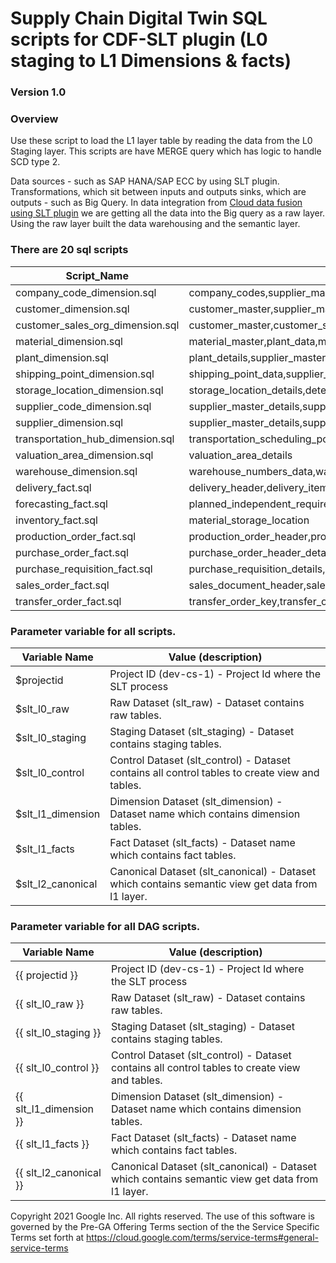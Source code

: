 # Supply Chain Digital Twin SQL scripts for CDF-SLT plugin (L0 staging to L1 Dimensions & facts)
### Version 1.0
### Overview

Use these script to load the L1 layer table by reading the data from the L0 Staging layer. This scripts are have MERGE query which has logic to handle SCD type 2.

Data sources - such as SAP HANA/SAP ECC by using SLT plugin. Transformations, which sit between inputs and outputs sinks, which are outputs - such as Big Query.
In data integration from [Cloud data fusion using SLT plugin](https://cloud.google.com/data-fusion/docs/how-to/use-sap-slt-plugin) we are getting all the data into the Big query as a raw layer. Using the raw layer built the data warehousing and the semantic layer.

### There are 20 sql scripts 

| Script_Name                      | Source_Table_Name                                                                                                        |
|----------------------------------|--------------------------------------------------------------------------------------------------------------------------|
| company_code_dimension.sql       | company_codes,supplier_master_address_details                                                                            |
| customer_dimension.sql           | customer_master,supplier_master_address_details                                                                          |
| customer_sales_org_dimension.sql | customer_master,customer_sales,supplier_master_address_details                                                           |
| material_dimension.sql           | material_master,plant_data,material_master_accounting_data                                                               |
| plant_dimension.sql              | plant_details,supplier_master_address_details                                                                            |
| shipping_point_dimension.sql     | shipping_point_data,supplier_master_address_details                                                                      |
| storage_location_dimension.sql   | storage_location_details,determination_address,supplier_master_address_details                                           |
| supplier_code_dimension.sql      | supplier_master_details,supplier_master_compnay_code_details,supplier_master_address_details                             |
| supplier_dimension.sql           | supplier_master_details,supplier_master_address_details                                                                  |
| transportation_hub_dimension.sql | transportation_scheduling_point,transportation_scheduling_point_text,supplier_master_address_details                     |
| valuation_area_dimension.sql     | valuation_area_details                                                                                                   |
| warehouse_dimension.sql          | warehouse_numbers_data,warehouse_numbers_text                                                                            |
| delivery_fact.sql                | delivery_header,delivery_item                                                                                            |
| forecasting_fact.sql             | planned_independent_requirement_material,independent_requirement_data                                                    |
| inventory_fact.sql               | material_storage_location                                                                                                |
| production_order_fact.sql        | production_order_header,production_order_master_details,production_order_item_details                                    |
| purchase_order_fact.sql          | purchase_order_header_detail,purchase_order_item_detail,purchase_order_history_detail,purchae_order_schedule_line_detail |
| purchase_requisition_fact.sql    | purchase_requisition_details,purchase_requisition_account_assignment                                                     |
| sales_order_fact.sql             | sales_document_header,sales_document_item,sales_document_schedule                                                        |
| transfer_order_fact.sql          | transfer_order_key,transfer_order_item                                                                                   |


### Parameter variable for all scripts.


| Variable Name     | Value (description)                                                                              |
|-------------------|--------------------------------------------------------------------------------------------------|
| $projectid        | Project ID (dev-cs-1) - Project Id where the SLT process                                         |
| $slt_l0_raw       | Raw Dataset (slt_raw) - Dataset contains raw tables.                                             |
| $slt_l0_staging   | Staging Dataset (slt_staging) - Dataset contains staging tables.                                 |
| $slt_l0_control   | Control Dataset (slt_control) - Dataset contains all control tables to create view and tables.   |
| $slt_l1_dimension | Dimension Dataset (slt_dimension) - Dataset name which contains dimension tables.                |
| $slt_l1_facts     | Fact Dataset (slt_facts) - Dataset name which contains fact tables.                              |
| $slt_l2_canonical | Canonical Dataset (slt_canonical) - Dataset which contains semantic view get data from l1 layer. |

 
### Parameter variable for all DAG scripts.

| Variable Name         | Value (description)                                                                              |
|-----------------------|--------------------------------------------------------------------------------------------------|
| {{ projectid }}       | Project ID (dev-cs-1) - Project Id where the SLT process                                         |
| {{ slt_l0_raw }}      | Raw Dataset (slt_raw) - Dataset contains raw tables.                                             |
| {{ slt_l0_staging }}  | Staging Dataset (slt_staging) - Dataset contains staging tables.                                 |
| {{ slt_l0_control }}  | Control Dataset (slt_control) - Dataset contains all control tables to create view and tables.   |
| {{ slt_l1_dimension }}| Dimension Dataset (slt_dimension) - Dataset name which contains dimension tables.                |
| {{ slt_l1_facts }}    | Fact Dataset (slt_facts) - Dataset name which contains fact tables.                              |
| {{ slt_l2_canonical }}| Canonical Dataset (slt_canonical) - Dataset which contains semantic view get data from l1 layer. |



Copyright 2021 Google Inc. All rights reserved.
The use of this software is governed by the Pre-GA Offering Terms section of the the Service Specific Terms set forth at https://cloud.google.com/terms/service-terms#general-service-terms